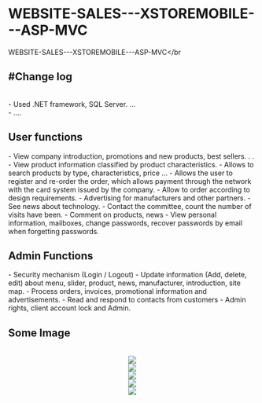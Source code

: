 # WEBSITE-SALES---XSTOREMOBILE---ASP-MVC
WEBSITE-SALES---XSTOREMOBILE---ASP-MVC</br

 <h2>#Change log </h2></br>
 - Used .NET framework, SQL Server. ...</br>
 - ....</br>
 
 
 

<h2>User functions</h2>
- View company introduction, promotions and new products, best sellers. . .
- View product information classified by product characteristics.
- Allows to search products by type, characteristics, price ...
- Allows the user to register and re-order the order, which allows payment through the network with the card system issued by the company.
- Allow to order according to design requirements.
- Advertising for manufacturers and other partners.
- See news about technology.
- Contact the committee, count the number of visits have been.
- Comment on products, news
- View personal information, mailboxes, change passwords, recover passwords by email when forgetting passwords.
<h2>Admin Functions</h2>
- Security mechanism (Login / Logout)
- Update information (Add, delete, edit) about menu, slider, product, news, manufacturer, introduction, site map.
- Process orders, invoices, promotional information and advertisements.
- Read and respond to contacts from customers
- Admin rights, client account lock and Admin.
 
 
 <h2>Some Image</h2></br>
 <center>
 <img src="https://raw.githubusercontent.com/mchiensd/WEBSITE-SALES---XSTOREMOBILE---ASP-MVC/master/ScreenShot/1.jpg"></br>
 <img src="https://raw.githubusercontent.com/mchiensd/WEBSITE-SALES---XSTOREMOBILE---ASP-MVC/master/ScreenShot/2.jpg"></br>
 <img src="https://raw.githubusercontent.com/mchiensd/WEBSITE-SALES---XSTOREMOBILE---ASP-MVC/master/ScreenShot/3.jpg"></br>
 <img src="https://raw.githubusercontent.com/mchiensd/WEBSITE-SALES---XSTOREMOBILE---ASP-MVC/master/ScreenShot/4.jpg"></br>
 <img src="https://raw.githubusercontent.com/mchiensd/WEBSITE-SALES---XSTOREMOBILE---ASP-MVC/master/ScreenShot/5.jpg"></br>
 </center>
